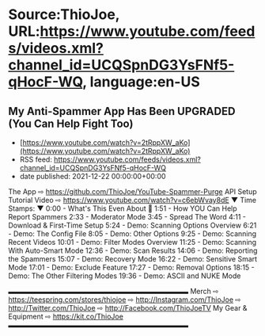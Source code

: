 # Source:ThioJoe, URL:https://www.youtube.com/feeds/videos.xml?channel_id=UCQSpnDG3YsFNf5-qHocF-WQ, language:en-US

## My Anti-Spammer App Has Been UPGRADED (You Can Help Fight Too)
 - [https://www.youtube.com/watch?v=2tRppXW_aKo](https://www.youtube.com/watch?v=2tRppXW_aKo)
 - RSS feed: https://www.youtube.com/feeds/videos.xml?channel_id=UCQSpnDG3YsFNf5-qHocF-WQ
 - date published: 2021-12-22 00:00:00+00:00

The App ⇨ https://github.com/ThioJoe/YouTube-Spammer-Purge
API Setup Tutorial Video ⇨ https://www.youtube.com/watch?v=c6ebWvay8dE
▼ Time Stamps: ▼
0:00 - What's This Even About 🤔
1:51 - How YOU Can Help Report Spammers
2:33 - Moderator Mode
3:45 - Spread The Word
4:11 - Download & First-Time Setup
5:24 - Demo: Scanning Options Overview
6:21 - Demo: The Config File
8:05 - Demo: Other Options
9:25  - Demo: Scanning Recent Videos
10:01 - Demo: Filter Modes Overview
11:25 - Demo: Scanning With Auto-Smart Mode
12:36 - Demo: Scan Results
14:06 - Demo: Reporting the Spammers
15:07 - Demo: Recovery Mode
16:22 - Demo: Sensitive Smart Mode
17:01 - Demo: Exclude Feature
17:27 - Demo: Removal Options
18:15 - Demo: The Other Filtering Modes
19:36 - Demo: ASCII and NUKE Mode

▬▬▬▬▬▬▬▬▬▬▬▬▬▬▬▬▬▬▬▬▬▬▬▬▬▬
Merch ⇨ https://teespring.com/stores/thiojoe
⇨ http://Instagram.com/ThioJoe
⇨ http://Twitter.com/ThioJoe
⇨ http://Facebook.com/ThioJoeTV
My Gear & Equipment ⇨ https://kit.co/ThioJoe
▬▬▬▬▬▬▬▬▬▬▬▬▬▬▬▬▬▬▬▬▬▬▬▬▬▬

